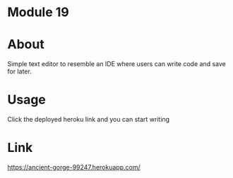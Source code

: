 # Module 19

# About

Simple text editor to resemble an IDE where users can write code and save for later. 

# Usage 

Click the deployed heroku link and you can start writing

# Link

https://ancient-gorge-99247.herokuapp.com/

